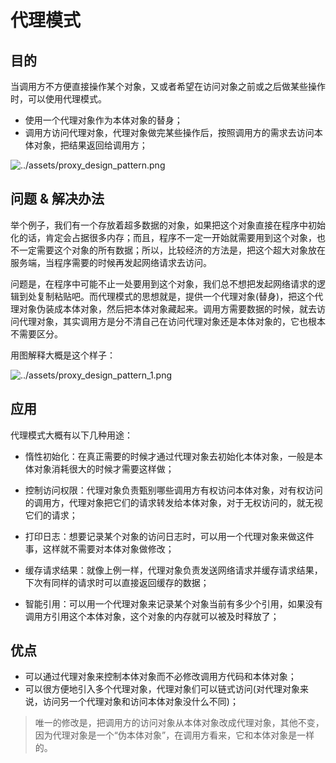 # 代理模式

## 目的

当调用方不方便直接操作某个对象，又或者希望在访问对象之前或之后做某些操作时，可以使用代理模式。

- 使用一个代理对象作为本体对象的替身；
- 调用方访问代理对象，代理对象做完某些操作后，按照调用方的需求去访问本体对象，把结果返回给调用方；

![../assets/proxy_design_pattern.png](../assets/proxy_design_pattern.png)

## 问题 & 解决办法

举个例子，我们有一个存放着超多数据的对象，如果把这个对象直接在程序中初始化的话，肯定会占据很多内存；而且，程序不一定一开始就需要用到这个对象，也不一定需要这个对象的所有数据；所以，比较经济的方法是，把这个超大对象放在服务端，当程序需要的时候再发起网络请求去访问。

问题是，在程序中可能不止一处要用到这个对象，我们总不想把发起网络请求的逻辑到处复制粘贴吧。而代理模式的思想就是，提供一个代理对象(替身)，把这个代理对象伪装成本体对象，然后把本体对象藏起来。调用方需要数据的时候，就去访问代理对象，其实调用方是分不清自己在访问代理对象还是本体对象的，它也根本不需要区分。

用图解释大概是这个样子：

![../assets/proxy_design_pattern_1.png](../assets/proxy_design_pattern_1.png)

## 应用

代理模式大概有以下几种用途：

- 惰性初始化：在真正需要的时候才通过代理对象去初始化本体对象，一般是本体对象消耗很大的时候才需要这样做；

- 控制访问权限：代理对象负责甄别哪些调用方有权访问本体对象，对有权访问的调用方，代理对象把它们的请求转发给本体对象，对于无权访问的，就无视它们的请求；

- 打印日志：想要记录某个对象的访问日志时，可以用一个代理对象来做这件事，这样就不需要对本体对象做修改；

- 缓存请求结果：就像上例一样，代理对象负责发送网络请求并缓存请求结果，下次有同样的请求时可以直接返回缓存的数据；

- 智能引用：可以用一个代理对象来记录某个对象当前有多少个引用，如果没有调用方引用这个本体对象，这个对象的内存就可以被及时释放了；

## 优点

- 可以通过代理对象来控制本体对象而不必修改调用方代码和本体对象；
- 可以很方便地引入多个代理对象，代理对象们可以链式访问(对代理对象来说，访问另一个代理对象和访问本体对象没什么不同)；

> 唯一的修改是，把调用方的访问对象从本体对象改成代理对象，其他不变，因为代理对象是一个“伪本体对象”，在调用方看来，它和本体对象是一样的。
